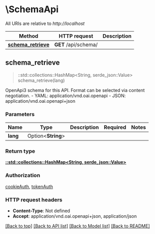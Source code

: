 # \SchemaApi

All URIs are relative to *http://localhost*

Method | HTTP request | Description
------------- | ------------- | -------------
[**schema_retrieve**](SchemaApi.md#schema_retrieve) | **GET** /api/schema/ | 



## schema_retrieve

> ::std::collections::HashMap<String, serde_json::Value> schema_retrieve(lang)


OpenApi3 schema for this API. Format can be selected via content negotiation.  - YAML: application/vnd.oai.openapi - JSON: application/vnd.oai.openapi+json

### Parameters


Name | Type | Description  | Required | Notes
------------- | ------------- | ------------- | ------------- | -------------
**lang** | Option<**String**> |  |  |

### Return type

[**::std::collections::HashMap<String, serde_json::Value>**](serde_json::Value.md)

### Authorization

[cookieAuth](../README.md#cookieAuth), [tokenAuth](../README.md#tokenAuth)

### HTTP request headers

- **Content-Type**: Not defined
- **Accept**: application/vnd.oai.openapi+json, application/json

[[Back to top]](#) [[Back to API list]](../README.md#documentation-for-api-endpoints) [[Back to Model list]](../README.md#documentation-for-models) [[Back to README]](../README.md)


